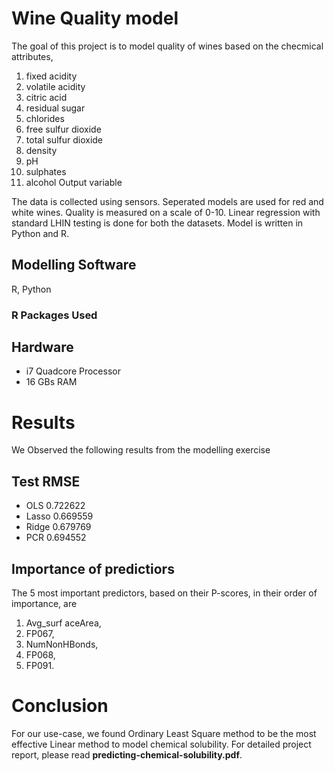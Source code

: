 # Wine Quality model
The goal of this project is to model quality of wines based on the checmical attributes,

1. fixed acidity
2. volatile acidity
3. citric acid 
4. residual sugar 
5. chlorides
6. free sulfur dioxide
7. total sulfur dioxide 
8. density 
9. pH
10. sulphates 
11. alcohol Output variable

The data is collected using sensors. Seperated models are used for red and white wines. Quality is measured on a scale of 0-10. Linear regression with standard LHIN testing is done for both the datasets. Model is written in Python and R.


## Modelling Software
R, Python

### R Packages Used



## Hardware
* i7 Quadcore Processor
* 16 GBs RAM
 


# Results
We Observed the following results from the modelling exercise

## Test RMSE
* OLS     0.722622
* Lasso   0.669559
* Ridge   0.679769
* PCR     0.694552

## Importance of predictiors
The 5 most important predictors, based on their P-scores, in their order of importance, are  

1. Avg_surf aceArea,
2. FP067,
3. NumNonHBonds,
4. FP068,
5. FP091.

# Conclusion
 For our use-case, we found Ordinary Least Square method to be the most effective Linear method to model chemical solubility.
 For detailed project report, please read <strong>predicting-chemical-solubility.pdf</strong>.







